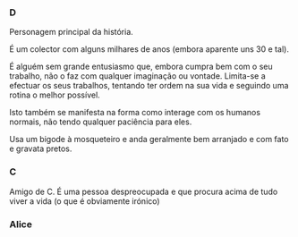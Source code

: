 ### D

Personagem principal da história. 

É um colector com alguns milhares de anos (embora aparente uns 30 e tal).

É alguém sem grande entusiasmo que, embora cumpra bem com o seu trabalho, não o faz com qualquer imaginação ou vontade. Limita-se a efectuar os seus trabalhos, tentando ter ordem na sua vida e seguindo uma rotina o melhor possível.

Isto também se manifesta na forma como interage com os humanos normais, não tendo qualquer paciência para eles.

Usa um bigode à mosqueteiro e anda geralmente bem arranjado e com fato e gravata pretos.


### C

Amigo de C. É uma pessoa despreocupada e que procura acima de tudo viver a vida (o que é obviamente irónico)


### Alice